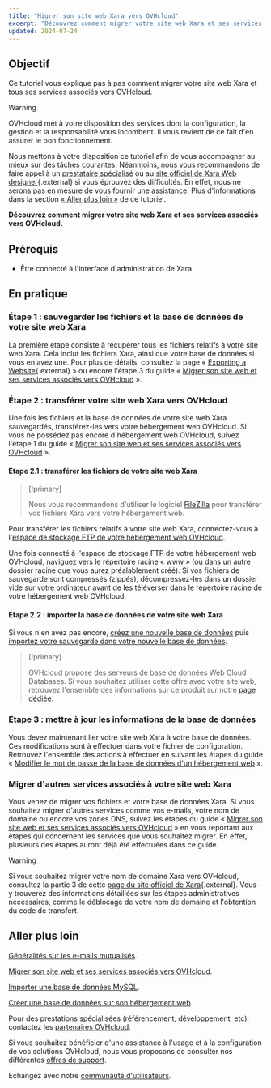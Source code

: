 ```yaml
---
title: "Migrer son site web Xara vers OVHcloud"
excerpt: "Découvrez comment migrer votre site web Xara et ses services associés vers OVHcloud"
updated: 2024-07-24
---
```


## Objectif

Ce tutoriel vous explique pas à pas comment migrer votre site web Xara et tous ses services associés vers OVHcloud.

> [!warning]
>
> OVHcloud met à votre disposition des services dont la configuration, la gestion et la responsabilité vous incombent. Il vous revient de ce fait d'en assurer le bon fonctionnement.
> 
> Nous mettons à votre disposition ce tutoriel afin de vous accompagner au mieux sur des tâches courantes. Néanmoins, nous vous recommandons de faire appel à un [prestataire spécialisé](/links/partner) ou au [site officiel de Xara Web designer](https://www.xara.com/webdesigner-plus/){.external} si vous éprouvez des difficultés. En effet, nous ne serons pas en mesure de vous fournir une assistance. Plus d'informations dans la section [« Aller plus loin »](#go-further) de ce tutoriel.
>

**Découvrez comment migrer votre site web Xara et ses services associés vers OVHcloud.**

## Prérequis

- Être connecté à l'interface d'administration de Xara

## En pratique

### Étape 1 : sauvegarder les fichiers et la base de données de votre site web Xara

La première étape consiste à récupérer tous les fichiers relatifs à votre site web Xara. Cela inclut les fichiers Xara, ainsi que votre base de données si vous en avez une. Pour plus de détails, consultez la page « [Exporting a Website](https://webdesigner.xara.com/bhavtest/test1/xara_desktop/product_support/web_features/exporting_website.html?rhhlterm=website){.external} » ou encore l'étape 3 du guide « [Migrer son site web et ses services associés vers OVHcloud](/pages/web_cloud/web_hosting/hosting_migrating_to_ovh) ».

### Étape 2 : transférer votre site web Xara vers OVHcloud

Une fois les fichiers et la base de données de votre site web Xara sauvegardés, transférez-les vers votre hébergement web OVHcloud. Si vous ne possédez pas encore d'hébergement web OVHcloud, suivez l'étape 1 du guide « [Migrer son site web et ses services associés vers OVHcloud](/pages/web_cloud/web_hosting/hosting_migrating_to_ovh) ».

#### Étape 2.1 : transférer les fichiers de votre site web Xara

> [!primary]
>
> Nous vous recommandons d'utiliser le logiciel [FileZilla](/pages/web_cloud/web_hosting/ftp_filezilla_user_guide) pour transférer vos fichiers Xara vers votre hébergement web.
>

Pour transférer les fichiers relatifs à votre site web Xara, connectez-vous  à l'[espace de stockage FTP de votre hébergement web OVHcloud](/pages/web_cloud/web_hosting/ftp_connection).

Une fois connecté à l'espace de stockage FTP de votre hébergement web OVHcloud, naviguez vers le répertoire racine « www » (ou dans un autre dossier racine que vous aurez préalablement créé). Si vos fichiers de sauvegarde sont compressés (zippés), décompressez-les dans un dossier vide sur votre ordinateur avant de les téléverser dans le répertoire racine de votre hébergement web OVHcloud.

#### Étape 2.2 : importer la base de données de votre site web Xara

Si vous n'en avez pas encore, [créez une nouvelle base de données](/pages/web_cloud/web_hosting/sql_create_database) puis [importez votre sauvegarde dans votre nouvelle base de données](/pages/web_cloud/web_hosting/sql_importing_mysql_database).

> [!primary]
>
> OVHcloud propose des serveurs de base de données Web Cloud Databases. Si vous souhaitez utiliser cette offre avec votre site web, retrouvez l'ensemble des informations sur ce produit sur notre [page dédiée](/links/web/databases).
>

### Étape 3 : mettre à jour les informations de la base de données

Vous devez maintenant lier votre site web Xara à votre base de données. Ces modifications sont à effectuer dans votre fichier de configuration. Retrouvez l'ensemble des actions à effectuer en suivant les étapes du guide « [Modifier le mot de passe de la base de données d'un hébergement web](/pages/web_cloud/web_hosting/sql_change_password) ».

### Migrer d'autres services associés à votre site web Xara

Vous venez de migrer vos fichiers et votre base de données Xara. Si vous souhaitez migrer d'autres services comme vos e-mails, votre nom de domaine ou encore vos zones DNS, suivez les étapes du guide « [Migrer son site web et ses services associés vers OVHcloud](/pages/web_cloud/web_hosting/hosting_migrating_to_ovh) » en vous reportant aux étapes qui concernent les services que vous souhaitez migrer. En effet, plusieurs des étapes auront déjà été effectuées dans ce guide.

> [!warning]
>
> Si vous souhaitez migrer votre nom de domaine Xara vers OVHcloud, consultez la partie 3 de cette [page du site officiel de Xara](https://www.xara-online.com/fr/domaines-faq.152.html){.external}. Vous-y trouverez des informations détaillées sur les étapes administratives nécessaires, comme le déblocage de votre nom de domaine et l'obtention du code de transfert.
>

## Aller plus loin <a name="go-further"></a>

[Généralités sur les e-mails mutualisés](/pages/web_cloud/email_and_collaborative_solutions/mx_plan/email_generalities).

[Migrer son site web et ses services associés vers OVHcloud](/pages/web_cloud/web_hosting/hosting_migrating_to_ovh).

[Importer une base de données MySQL](/pages/web_cloud/web_hosting/sql_importing_mysql_database).

[Créer une base de données sur son hébergement web](/pages/web_cloud/web_hosting/sql_create_database).

Pour des prestations spécialisées (référencement, développement, etc), contactez les [partenaires OVHcloud](/links/partner).

Si vous souhaitez bénéficier d'une assistance à l'usage et à la configuration de vos solutions OVHcloud, nous vous proposons de consulter nos différentes [offres de support](/links/support).

Échangez avec notre [communauté d'utilisateurs](/links/community).